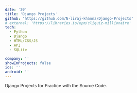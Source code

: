 ```yaml
---
date: '20'
title: 'Django Projects'
github: 'https://github.com/N-liraj-khanna/Django-Projects'
# external: 'https://libraries.io/npm/cliquiz-millionaire'
tech:
  - Python
  - Django
  - HTML/CSS/JS
  - API
  - SQLite

company: ''
showInProjects: false
ios: ''
android: ''
---
```


Django Projects for Practice with the Source Code. 